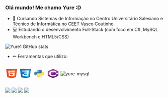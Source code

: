 ### Olá mundo! Me chamo Yure :D
- 📖 Cursando Sistemas de Informação no Centro Universitário Salesiano e Técnico de Informática no CEET Vasco Coutinho
- 💻 Estudando o desenvolvimento Full-Stack (com foco em C#, MySQL Workbench e HTML5/CSS)


![Yure1 GitHub stats](https://github-readme-stats.vercel.app/api?username=yure1m&show_icons=true&theme=shadow_red) 
- ✏ Ferramentas que utilizo:
<div style="display: inline_block"><br>
  <img align="center" alt="yure-html" height="30" width="40" src="https://raw.githubusercontent.com/devicons/devicon/master/icons/html5/html5-original.svg">
  <img align="center" alt="yure-css" height="30" width="40" src="https://raw.githubusercontent.com/devicons/devicon/master/icons/css3/css3-original.svg">
  <img align="center" alt="yure-python" height="30" width="40" src="https://raw.githubusercontent.com/devicons/devicon/master/icons/python/python-original.svg">
  <img align="center" alt="yure-csharp" height="30" width="40" src="https://raw.githubusercontent.com/devicons/devicon/master/icons/csharp/csharp-original.svg">
  <img align="center" alt="yure-mysql" height="50" width="60"  src="https://cdn.jsdelivr.net/gh/devicons/devicon@latest/icons/mysql/mysql-original-wordmark.svg" />  
</div>

##
<div> 
  <a href="https://instagram.com/yure1_mm" target="_blank"><img src="https://img.shields.io/badge/-Instagram-%23E4405F?style=for-the-badge&logo=instagram&logoColor=white" target="_blank"></a>
 	<a href="https://www.twitch.tv/yurezin_1" target="_blank"><img src="https://img.shields.io/badge/Twitch-9146FF?style=for-the-badge&logo=twitch&logoColor=white" target="_blank"></a>
  <a href = "mailto:yureb312@gmail.com"><img src="https://img.shields.io/badge/-Gmail-%23333?style=for-the-badge&logo=gmail&logoColor=white" target="_blank"></a>
  <a href="" target="_blank"><img src="https://img.shields.io/badge/-LinkedIn-%230077B5?style=for-the-badge&logo=linkedin&logoColor=white" target="_blank"></a> 
  
</div>


